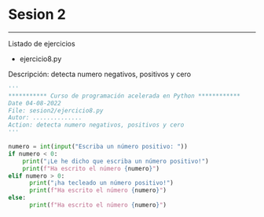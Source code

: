 # Sesion 2

---
Listado de ejercicios

* ejercicio8.py

Descripción: detecta numero negativos, positivos y cero

```python
'''
*********** Curso de programación acelerada en Python ************
Date 04-08-2022
File: sesion2/ejercicio8.py
Autor: ..............
Action: detecta numero negativos, positivos y cero
'''

numero = int(input("Escriba un número positivo: "))
if numero < 0:
    print("¡Le he dicho que escriba un número positivo!")
    print(f"Ha escrito el número {numero}")  
elif numero > 0:
      print("¡ha tecleado un número positivo!")
      print(f"Ha escrito el número {numero}")  
else:
      print(f"Ha escrito el número {numero}") 
      
```
